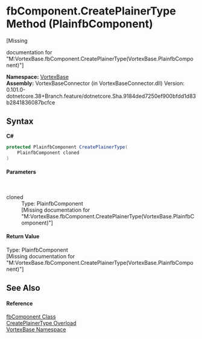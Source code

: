 # fbComponent.CreatePlainerType Method (PlainfbComponent)
 

\[Missing <summary> documentation for "M:VortexBase.fbComponent.CreatePlainerType(VortexBase.PlainfbComponent)"\]

**Namespace:**&nbsp;<a href="N_VortexBase.md">VortexBase</a><br />**Assembly:**&nbsp;VortexBaseConnector (in VortexBaseConnector.dll) Version: 0.101.0-dotnetcore.38+Branch.feature/dotnetcore.Sha.9184ded7250ef900bfdd1d83b2841836087bcfce

## Syntax

**C#**<br />
``` C#
protected PlainfbComponent CreatePlainerType(
	PlainfbComponent cloned
)
```


#### Parameters
&nbsp;<dl><dt>cloned</dt><dd>Type: PlainfbComponent<br />\[Missing <param name="cloned"/> documentation for "M:VortexBase.fbComponent.CreatePlainerType(VortexBase.PlainfbComponent)"\]</dd></dl>

#### Return Value
Type: PlainfbComponent<br />\[Missing <returns> documentation for "M:VortexBase.fbComponent.CreatePlainerType(VortexBase.PlainfbComponent)"\]

## See Also


#### Reference
<a href="T_VortexBase_fbComponent.md">fbComponent Class</a><br /><a href="Overload_VortexBase_fbComponent_CreatePlainerType.md">CreatePlainerType Overload</a><br /><a href="N_VortexBase.md">VortexBase Namespace</a><br />